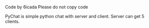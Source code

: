 Code by 6icada
Please do not copy code

PyChat is simple python chat with server and client.
Server can get 5 clients.
